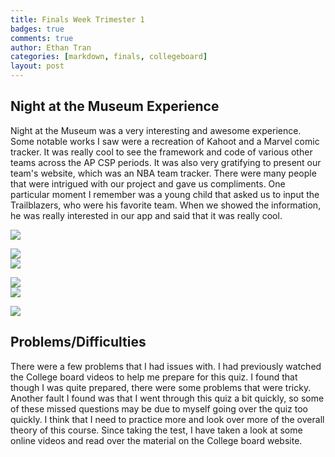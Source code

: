 ```yaml
---
title: Finals Week Trimester 1
badges: true
comments: true
author: Ethan Tran
categories: [markdown, finals, collegeboard]
layout: post
---
```

## Night at the Museum Experience
<p>Night at the Museum was a very interesting and awesome experience. Some notable works I saw were a recreation of Kahoot and a Marvel comic tracker. It was really cool to see the framework and code of various other teams across the AP CSP periods. It was also very gratifying to present our team's website, which was an NBA team tracker. There were many people that were intrigued with our project and gave us compliments. One particular moment I remember was a young child that asked us to input the Trailblazers, who were his favorite team. When we showed the information, he was really interested in our app and said that it was really cool.</p>


<img src="https://user-images.githubusercontent.com/109186517/200424917-b23e0281-5f39-4d86-b2d2-664fa0e78e3c.png" id="Final1">
<p></p>
<img src="https://user-images.githubusercontent.com/109186517/200425114-b37524a8-13fc-4720-89c8-50c2fe8e402d.png" id="Final2">
<div></div>

<img src="https://user-images.githubusercontent.com/109186517/200425650-8ed38700-13c8-40d4-898d-c5f4d3a555f9.png" id="Final3">
<p></p>
<img src="https://user-images.githubusercontent.com/109186517/200425832-0d8ec683-331d-4f7d-a157-a3fc4b9a53ad.png" id="Final4">
<div></div>

<img src="https://user-images.githubusercontent.com/109186517/200425932-2d8621fe-70bc-424b-be0b-86f15d63542a.png" id="Final5">
<p></p>
<img src="https://user-images.githubusercontent.com/109186517/200426030-15b76f41-240a-4142-8a07-e071ec387ce4.png" id="Final6">
<div></div>

## Problems/Difficulties
There were a few problems that I had issues with. I had previously watched the College board videos to help me prepare for this quiz. I found that though I was quite prepared, there were some problems that were tricky. Another fault I found was that I went through this quiz a bit quickly, so some of these missed questions may be due to myself going over the quiz too quickly. I think that I need to practice more and look over more of the overall theory of this course. Since taking the test, I have taken a look at some online videos and read over the material on the College board website. 
</html>